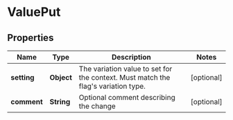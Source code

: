 

# ValuePut


## Properties

| Name | Type | Description | Notes |
|------------ | ------------- | ------------- | -------------|
|**setting** | **Object** | The variation value to set for the context. Must match the flag&#39;s variation type. |  [optional] |
|**comment** | **String** | Optional comment describing the change |  [optional] |



